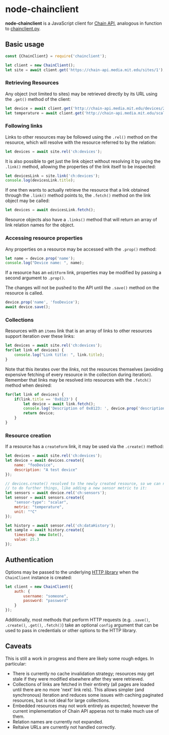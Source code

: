 # node-chainclient

**node-chainclient** is a JavaScript client for [Chain
API](https://www.github.com/resenv/chain-api), analogous in function to
[chainclient.py](https://www.github.com/ssfrr/chainclient.py).

## Basic usage

```javascript
const {ChainClient} = require('chainclient');

let client = new ChainClient();
let site = await client.get('https://chain-api.media.mit.edu/sites/1');
```

### Retrieving Resources

Any object (not limited to sites) may be retrieved directly by its URL using
the `.get()` method of the client:

```javascript
let device = await client.get('http://chain-api.media.mit.edu/devices/25143');
let temperature = await client.get('http://chain-api.media.mit.edu/scalar_sensors/7571');
```

### Following links

Links to other resources may be followed using the `.rel()` method on the
resource, which will resolve with the resource referred to by the relation:

```javascript
let devices = await site.rel('ch:devices');
```

It is also possible to get just the link object without resolving it by using
the `.link()` method, allowing the properties of the link itself to be
inspected:

```javascript
let devicesLink = site.link('ch:devices');
console.log(devicesLink.title);
```

If one then wants to actually retrieve the resource that a link obtained
through the `.link()` method points to, the `.fetch()` method on the link
object may be called:

```javascript
let devices = await devicesLink.fetch();
```

Resource objects also have a `.links()` method that will return an array of
link relation names for the object.

### Accessing resource properties

Any properties on a resource may be accessed with the `.prop()` method:

```javascript
let name = device.prop('name');
console.log("Device name: ", name);
```

If a resource has an `editForm` link, properties may be modified by passing a
second argument to `.prop()`.

The changes will not be pushed to the API until the `.save()` method on the
resource is called.

```javascript
device.prop('name', 'fooDevice');
await device.save();
```

### Collections

Resources with an `items` link that is an array of links to other resources
support iteration over these links:

```javascript
let devices = await site.rel('ch:devices');
for(let link of devices) {
    console.log("Link title: ", link.title);
}
```

Note that this iterates over the *links*, not the resources themselves
(avoiding expensive fetching of every resource in the collection during
iteration).  Remember that links may be resolved into resources with the
`.fetch()` method when desired:

```javascript
for(let link of devices) {
    if(link.title == '0x8123') {
        let device = await link.fetch();
        console.log('Description of 0x8123: ', device.prop('description'));
        return device;
    }
}
```

### Resource creation

If a resource has a `createForm` link, it may be used via the `.create()`
method:

```javascript
let devices = await site.rel('ch:devices');
let device = await devices.create({
    name: "fooDevice",
    description: "A test device"
});

// devices.create() resolved to the newly created resource, so we can now use it
// to do further things, like adding a new sensor metric to it:
let sensors = await device.rel('ch:sensors');
let sensor = await sensors.create({
    "sensor-type": "scalar",
    metric: "temperature",
    unit: "°C"
});

let history = await sensor.rel('ch:dataHistory');
let sample = await history.create({
    timestamp: new Date(),
    value: 25.3
});
```

## Authentication

Options may be passed to the underlying [HTTP
library](https://github.com/axios/axios) when the `ChainClient` instance is
created:

```javascript
let client = new ChainClient({
    auth: {
        username: "someone",
        password: "password"
    }
});
```

Additionally, most methods that perform HTTP requests (e.g. `.save()`,
`.create()`, `.get()`, `.fetch()`) take an optional `config` argument that can
be used to pass in credentials or other options to the HTTP library.

## Caveats

This is still a work in progress and there are likely some rough edges.  In
particular:

  - There is currently no cache invalidation strategy; resources may get
    stale if they were modified elsewhere after they were retrieved.
  - Collections of links are fetched in their entirety (all pages are loaded
    until there are no more 'next' link rels).  This allows simpler (and
    synchronous) iteration and reduces some issues with caching paginated
    resources, but is not ideal for large collections.
  - Embedded resources may not work entirely as expected; however the current
    implementation of Chain API apperas not to make much use of them.
  - Relation names are currently not expanded.
  - Reltaive URLs are currently not handled correctly.
